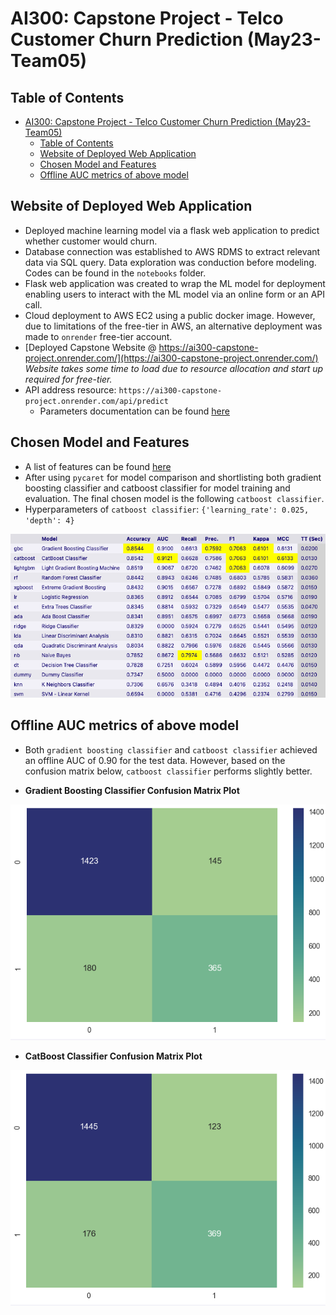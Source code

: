 # AI300: Capstone Project - Telco Customer Churn Prediction (May23-Team05)

## Table of Contents
- [AI300: Capstone Project - Telco Customer Churn Prediction (May23-Team05)](#ai300-capstone-project---telco-customer-churn-prediction-may23-team05)
  - [Table of Contents](#table-of-contents)
  - [Website of Deployed Web Application](#website-of-deployed-web-application)
  - [Chosen Model and Features](#chosen-model-and-features)
  - [Offline AUC metrics of above model](#offline-auc-metrics-of-above-model)

## Website of Deployed Web Application
- Deployed machine learning model via a flask web application to predict whether customer would churn. 
- Database connection was established to AWS RDMS to extract relevant data via SQL query. Data exploration was conduction before modeling. Codes can be found in the `notebooks` folder. 
- Flask web application was created to wrap the ML model for deployment enabling users to interact with the ML model via an online form or an API call.
- Cloud deployment to AWS EC2 using a public docker image. However, due to limitations of the free-tier in AWS, an alternative deployment was made to `onrender` free-tier account. 
- [Deployed Capstone Website @ https://ai300-capstone-project.onrender.com/](https://ai300-capstone-project.onrender.com/) *Website takes some time to load due to resource allocation and start up required for free-tier.*
- API address resource: `https://ai300-capstone-project.onrender.com/api/predict` 
  - Parameters documentation can be found [here](https://ai300-capstone-project.onrender.com/doc#apicall)

## Chosen Model and Features
- A list of features can be found [here](https://ai300-capstone-project.onrender.com/doc#inputfeatures)
- After using `pycaret` for model comparison and shortlisting both gradient boosting classifier and catboost classifier for model training and evaluation. The final chosen model is the following `catboost classifier`. 
- Hyperparameters of `catboost classifier`: `{'learning_rate': 0.025, 'depth': 4}`

![Pycaret Model Comparison](img/pycaret_modelcomparison.png)

## Offline AUC metrics of above model
- Both `gradient boosting classifier` and `catboost classifier` achieved an offline AUC of 0.90 for the test data. However, based on the confusion matrix below, `catboost classifier` performs slightly better. 

- **Gradient Boosting Classifier Confusion Matrix Plot**

![Gradient Boosting Classifier Confusion Matrix](img/gradboost_classifier_cm.png)

- **CatBoost Classifier Confusion Matrix Plot**

![CatBoost Classifer Confusion Matrix](img/catboost_classifer_cm.png)